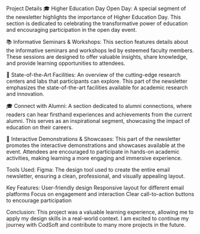 Project Details
🎓 Higher Education Day Open Day:
A special segment of the newsletter highlights the importance of Higher Education Day. This section is dedicated to celebrating the transformative power of education and 
encouraging participation in the open day event.

📚 Informative Seminars & Workshops:
This section features details about the informative seminars and workshops led by esteemed faculty members. These sessions are designed to offer valuable insights,
share knowledge, and provide learning opportunities to attendees.

🔬 State-of-the-Art Facilities:
An overview of the cutting-edge research centers and labs that participants can explore. This part of the newsletter emphasizes the state-of-the-art facilities 
available for academic research and innovation.

🎓 Connect with Alumni:
A section dedicated to alumni connections, where readers can hear firsthand experiences and achievements from the current alumni. This serves as an inspirational segment, 
showcasing the impact of education on their careers.

🤝 Interactive Demonstrations & Showcases:
This part of the newsletter promotes the interactive demonstrations and showcases available at the event. Attendees are encouraged to participate in hands-on academic activities,
making learning a more engaging and immersive experience.

Tools Used:
Figma: The design tool used to create the entire email newsletter, ensuring a clean, professional, and visually appealing layout.

Key Features:
User-friendly design
Responsive layout for different email platforms
Focus on engagement and interaction
Clear call-to-action buttons to encourage participation

Conclusion:
This project was a valuable learning experience, allowing me to apply my design skills in a real-world context.
I am excited to continue my journey with CodSoft and contribute to many more projects in the future.
